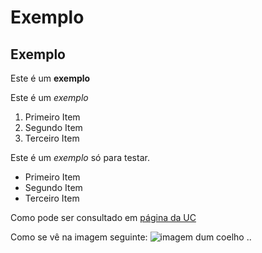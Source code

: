 # Exemplo
## Exemplo

Este é um **exemplo**

Este é um *exemplo*

1. Primeiro Item
2. Segundo Item
3. Terceiro Item

Este é um *exemplo* só para testar.

- Primeiro Item
- Segundo Item
- Terceiro Item

Como pode ser consultado em [página da UC](http://www.uc.pt)

Como se vê na imagem seguinte: ![imagem dum coelho](http://www.coellho.com) ..